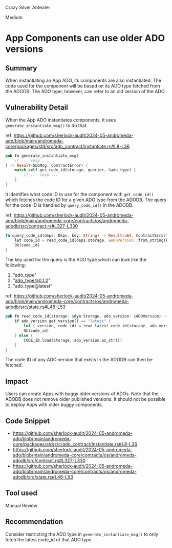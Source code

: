 Crazy Silver Anteater

Medium

# App Components can use older ADO versions

## Summary
When instantiating an App ADO, its components are also instantiated. The code used for the component will be based on its ADO type fetched from the ADODB. The ADO type, however, can refer to an old version of the ADO.

## Vulnerability Detail

When the App ADO instantiates components, it uses `generate_instantiate_msg()` to do that.

ref: https://github.com/sherlock-audit/2024-05-andromeda-ado/blob/main/andromeda-core/packages/std/src/ado_contract/instantiate.rs#L8-L36
```rust
pub fn generate_instantiate_msg(
    // ... snip ...
) -> Result<SubMsg, ContractError> {
    match self.get_code_id(storage, querier, &ado_type) {
        // ... snip ...
    }
}
```

It identifies what code ID to use for the component with `get_code_id()` which fetches the code ID for a given ADO type from the ADODB. The query for the code ID is handled by `query_code_id()` in the ADODB.

ref: https://github.com/sherlock-audit/2024-05-andromeda-ado/blob/main/andromeda-core/contracts/os/andromeda-adodb/src/contract.rs#L327-L330
```rust
fn query_code_id(deps: Deps, key: String) -> Result<u64, ContractError> {
    let code_id = read_code_id(deps.storage, &ADOVersion::from_string(key))?;
    Ok(code_id)
}
```

The key used for the query is the ADO type which can look like the following:
1. "ado_type"
2. "ado_type@0.1.0"
3. "ado_type@latest"

ref: https://github.com/sherlock-audit/2024-05-andromeda-ado/blob/main/andromeda-core/contracts/os/andromeda-adodb/src/state.rs#L46-L53
```rust
pub fn read_code_id(storage: &dyn Storage, ado_version: &ADOVersion) -> StdResult<u64> {
    if ado_version.get_version() == "latest" {
        let (_version, code_id) = read_latest_code_id(storage, ado_version.get_type())?;
        Ok(code_id)
    } else {
        CODE_ID.load(storage, ado_version.as_str())
    }
}
```

The code ID of any ADO version that exists in the ADODB can then be fetched.

## Impact
Users can create Apps with buggy older versions of ADOs. Note that the ADODB does not remove older published versions. It should not be possible to deploy Apps with older buggy components.

## Code Snippet
- https://github.com/sherlock-audit/2024-05-andromeda-ado/blob/main/andromeda-core/packages/std/src/ado_contract/instantiate.rs#L8-L36
- https://github.com/sherlock-audit/2024-05-andromeda-ado/blob/main/andromeda-core/contracts/os/andromeda-adodb/src/contract.rs#L327-L330
- https://github.com/sherlock-audit/2024-05-andromeda-ado/blob/main/andromeda-core/contracts/os/andromeda-adodb/src/state.rs#L46-L53

## Tool used
Manual Review

## Recommendation
Consider restricting the ADO type in `generate_instantiate_msg()` to only fetch the latest code_id of that ADO type. 